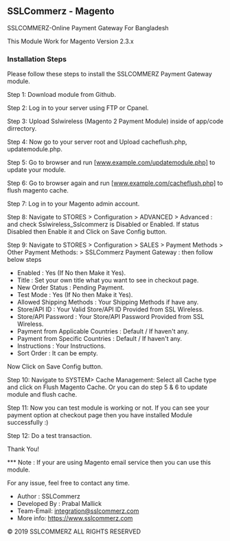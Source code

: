 ## SSLCommerz - Magento

SSLCOMMERZ-Online Payment Gateway For Bangladesh

This Module Work for Magento Version 2.3.x

### Installation Steps

Please follow these steps to install the SSLCOMMERZ Payment Gateway module.

Step 1: Download module from Github.

Step 2: Log in to your server using FTP or Cpanel.

Step 3: Upload Sslwireless (Magento 2 Payment Module) inside of app/code dirrectory.

Step 4: Now go to your server root and Upload cacheflush.php, updatemodule.php.

Step 5: Go to browser and run [www.example.com/updatemodule.php] to update your module.

Step 6: Go to browser again and run [www.example.com/cacheflush.php] to flush magento cache.

Step 7: Log in to your Magento admin account.

Step 8: Navigate to STORES > Configuration > ADVANCED > Advanced : and check Sslwireless_Sslcommerz is Disabled or Enabled. If status Disabled then Enable it and Click on Save Config button.

Step 9: Navigate to STORES > Configuration > SALES > Payment Methods > Other Payment Methods: > SSLCommerz Payment Gateway : then follow below steps

- Enabled : Yes (If No then Make it Yes).
- Title : Set your own title what you want to see in checkout page.
- New Order Status : Pending Payment.
- Test Mode : Yes (If No then Make it Yes).
- Allowed Shipping Methods : Your Shipping Methods if have any.
- Store/API ID : Your Valid Store/API ID Provided from SSL Wireless.
- Store/API Password : Your Store/API Password Provided from SSL Wireless.
- Payment from Applicable Countries : Default / If haven't any. 
- Payment from Specific Countries : Default / If haven't any. 
- Instructions : Your Instructions.
- Sort Order : It can be empty.

Now Click on Save Config button.

Step 10: Navigate to SYSTEM> Cache Management: Select all Cache type and click on Flush Magento Cache. Or you can do step 5 & 6 to update module and flush cache.

Step 11: Now you can test module is working or not. If you can see your payment option at checkout page then you have installed Module successfully :)

Step 12: Do a test transaction.

Thank You!

*** Note : If your are using Magento email service then you can use this module.

For any issue, feel free to contact any time.

- Author : SSLCommerz
- Developed By : Prabal Mallick
- Team-Email: integration@sslcommerz.com 
- More info: https://www.sslcommerz.com


© 2019 SSLCOMMERZ ALL RIGHTS RESERVED
